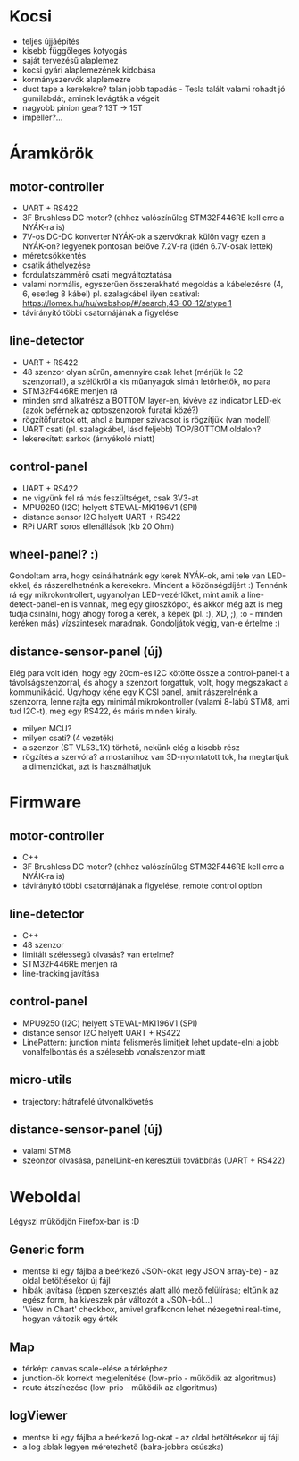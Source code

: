 # Kocsi
- teljes újjáépítés
- kisebb függőleges kotyogás
- saját tervezésű alaplemez
- kocsi gyári alaplemezének kidobása
- kormányszervók alaplemezre
- duct tape a kerekekre? talán jobb tapadás - Tesla talált valami rohadt jó gumilabdát, aminek levágták a végeit
- nagyobb pinion gear? 13T -> 15T
- impeller?...

# Áramkörök
## motor-controller
- UART + RS422
- 3F Brushless DC motor? (ehhez valószínűleg STM32F446RE kell erre a NYÁK-ra is)
- 7V-os DC-DC konverter NYÁK-ok a szervóknak külön vagy ezen a NYÁK-on? legyenek pontosan belőve 7.2V-ra (idén 6.7V-osak lettek)
- méretcsökkentés
- csatik áthelyezése
- fordulatszámmérő csati megváltoztatása
- valami normális, egyszerűen összerakható megoldás a kábelezésre (4, 6, esetleg 8 kábel) pl. szalagkábel ilyen csatival: https://lomex.hu/hu/webshop/#/search,43-00-12/stype,1
- távirányító többi csatornájának a figyelése

## line-detector
- UART + RS422
- 48 szenzor olyan sűrűn, amennyire csak lehet (mérjük le 32 szenzorral!), a szélükről a kis műanyagok simán letörhetők, no para
- STM32F446RE menjen rá
- minden smd alkatrész a BOTTOM layer-en, kivéve az indicator LED-ek (azok beférnek az optoszenzorok furatai közé?)
- rögzítőfuratok ott, ahol a bumper szivacsot is rögzítjük (van modell)
- UART csati (pl. szalagkábel, lásd feljebb) TOP/BOTTOM oldalon?
- lekerekített sarkok (árnyékoló miatt)

## control-panel
- UART + RS422
- ne vigyünk fel rá más feszültséget, csak 3V3-at
- MPU9250 (I2C) helyett STEVAL-MKI196V1 (SPI)
- distance sensor I2C helyett UART + RS422
- RPi UART soros ellenállások (kb 20 Ohm)

## wheel-panel? :)

Gondoltam arra, hogy csinálhatnánk egy kerek NYÁK-ok, ami tele van LED-ekkel, és rászerelhetnénk a kerekekre.
Mindent a közönségdíjért :)
Tennénk rá egy mikrokontrollert, ugyanolyan LED-vezérlőket, mint amik a line-detect-panel-en is vannak, meg egy giroszkópot, és akkor még azt is meg tudja csinálni, hogy ahogy forog a kerék, a képek (pl. :), XD, ;), :o - minden keréken más) vízszintesek maradnak.
Gondoljátok végig, van-e értelme :)

## distance-sensor-panel (új)

Elég para volt idén, hogy egy 20cm-es I2C kötötte össze a control-panel-t a távolságszenzorral, és ahogy a szenzort forgattuk, volt, hogy megszakadt a kommunikáció.
Úgyhogy kéne egy KICSI panel, amit rászerelnénk a szenzorra, lenne rajta egy minimál mikrokontroller (valami 8-lábú STM8, ami tud I2C-t), meg egy RS422, és máris minden király.

- milyen MCU?
- milyen csati? (4 vezeték)
- a szenzor (ST VL53L1X) törhető, nekünk elég a kisebb rész
- rögzítés a szervóra? a mostanihoz van 3D-nyomtatott tok, ha megtartjuk a dimenziókat, azt is használhatjuk

# Firmware
## motor-controller
- C++
- 3F Brushless DC motor? (ehhez valószínűleg STM32F446RE kell erre a NYÁK-ra is)
- távirányító többi csatornájának a figyelése, remote control option

## line-detector
- C++
- 48 szenzor
- limitált szélességű olvasás? van értelme?
- STM32F446RE menjen rá
- line-tracking javítása

## control-panel
- MPU9250 (I2C) helyett STEVAL-MKI196V1 (SPI)
- distance sensor I2C helyett UART + RS422
- LinePattern: junction minta felismerés limitjeit lehet update-elni a jobb vonalfelbontás és a szélesebb vonalszenzor miatt

## micro-utils
- trajectory: hátrafelé útvonalkövetés

## distance-sensor-panel (új)
- valami STM8
- szeonzor olvasása, panelLink-en keresztüli továbbítás (UART + RS422)

# Weboldal

Légyszi működjön Firefox-ban is :D

## Generic form
- mentse ki egy fájlba a beérkező JSON-okat (egy JSON array-be) - az oldal betöltésekor új fájl
- hibák javítása (éppen szerkesztés alatt álló mező felülírása; eltűnik az egész form, ha kiveszek pár változót a JSON-ból...)
- 'View in Chart' checkbox, amivel grafikonon lehet nézegetni real-time, hogyan változik egy érték

## Map
- térkép: canvas scale-elése a térképhez
- junction-ök korrekt megjelenítése (low-prio - működik az algoritmus)
- route átszínezése (low-prio - működik az algoritmus)

## logViewer
- mentse ki egy fájlba a beérkező log-okat - az oldal betöltésekor új fájl
- a log ablak legyen méretezhető (balra-jobbra csúszka)